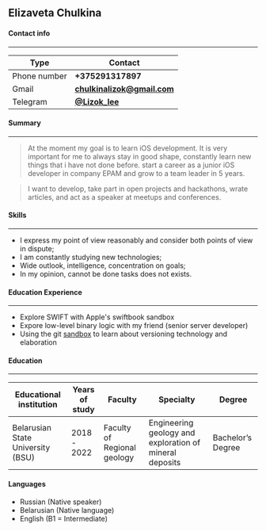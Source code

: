 ## Elizaveta Chulkina 

#### Contact info
---
| Type | Contact |
| ------ | ------ |
| Phone number | **+375291317897** |
| Gmail | **[chulkinalizok@gmail.com](mailto:chulkinalizok@gmail.com)** |
| Telegram | **[@Lizok_lee](https://t.me/Lizok_lee)** |


#### Summary
---
> At the moment my goal is to learn iOS development. It is very important for me to always stay in good shape, constantly learn new things that i have not done before. start a career as a junior iOS developer in company EPAM and grow to a team leader in 5 years.

> I want to develop, take part in open projects and hackathons, wrate articles, and act as a speaker at meetups and conferences.


#### Skills
---
- I express my point of view reasonably and consider both points of view in dispute;
- I am constantly studying new technologies;
- Wide outlook, intelligence, concentration on goals;
- In my opinion, cannot be done tasks does not exists. 


#### Education Experience
---
- Explore SWIFT with Apple's swiftbook sandbox
- Expore low-level binary logic with my friend (senior server developer)
- Using the git [sandbox](https://learngitbranching.js.org/?locale=ru_RU) to learn about versioning technology and elaboration


#### Education
---
| Educational institution | Years of study | Faculty | Specialty | Degree |
| ------ | ------ | ------ | ------ | ------ |
| Belarusian State University (BSU) | 2018 - 2022 | Faculty of Regional geology | Engineering geology and exploration of mineral deposits | Bachelor’s Degree |


#### Languages
- Russian (Native speaker)
- Belarusian (Native language)
- English (B1 = Intermediate)
